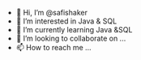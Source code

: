 - 👋 Hi, I’m @safishaker
- 👀 I’m interested in Java & SQL
- 🌱 I’m currently learning Java &SQL
- 💞️ I’m looking to collaborate on ...
- 📫 How to reach me ...

<!---
safishaker/safishaker is a ✨ special ✨ repository because its `README.md` (this file) appears on your GitHub profile.
You can click the Preview link to take a look at your changes.
--->
